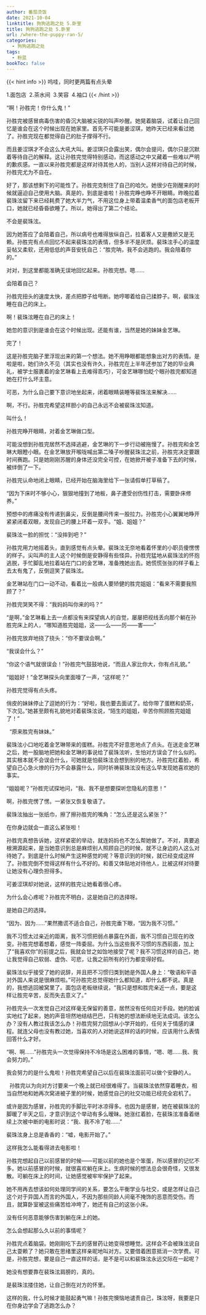```yaml
---
author: 番茄烫饭
date: 2021-10-04
linktitle: 狗狗逃跑之处 5.卧室
title: 狗狗逃跑之处 5.卧室
url: /where-the-puppy-ran-5/
categories:
  - 狗狗逃跑之处
tags:
  - 粉蓝
bookToc: false
---
```


{{< hint info >}}
呜哇，同时更两篇有点头晕

1.面包店  2.茶水间  3.笑容  4.袖口
{{< /hint >}}

<!--more-->

“啊！孙胜完！你什么鬼！”

孙胜完被感冒病毒伤害的昏沉大脑被尖锐的叫声吵醒。她晃着脑袋，试着让自己回忆是谁会在这个时候出现在她家里。首先不可能是姜涩琪，她昨天已经来看过她了。孙胜完现在都觉得自己的肚子撑得不行。

而且姜涩琪才不会这么大吼大叫。姜涩琪只会露出笑，偶尔会提问，偶尔只是沉默着等待自己的解释。这让孙胜完觉得特别感动，而这感动之中又藏着一些难以严明的歉疚感。一直以来孙胜完都是这样对待其他人的，当别人这样对待自己的时候，孙胜完尤为不自在。

好了，那该想剩下的可能性了。孙胜完克制住了自己的哈欠。她很少在刚醒来的时候就逼迫自己使用大脑。真是的，到底是谁啦！孙胜完睁也睁不开眼睛。昨晚拉着裴珠泫留下来已经耗费了她大半力气，不用这位身上带着温柔香气的面包店老板开口，她就已经昏昏欲睡了。所以，她得出了第二个结论。

不会是裴珠泫。

因为她答应了会陪着自己，所以病号也难得放纵自己，拉着客人又是撒娇又是无赖。孙胜完有点点回忆不起来裴珠泫的表情，但多半不是厌烦。裴珠泫手心的温度妥帖又柔软，还用低低的声音安抚自己：“胜完呐，我不会逃跑的。我会陪着你的。”

对对，到这里都能准确无误地回忆起来。孙胜完想。嗯……

会陪着自己？

孙胜完扭头的速度太快，差点把脖子给甩断。她哼唧着给自己揉脖子。啊，裴珠泫睡在自己的床上。
 


啊！裴珠泫睡在自己的床上！
 


她忽的意识到是谁会在这个时候出现。还能有谁，当然是她的妹妹金艺琳。

完了！

这是孙胜完脑子里浮现出来的第一个想法。她不用睁眼都能想象出对方的表情。是啦是啦，她们许久不见（其实也没有许久，孙胜完在上半年还参加了她的毕业典礼，被学士服裹着的金艺琳看上去难得乖巧），可金艺琳哪怕眨个眼孙胜完都知道她在打什么坏主意。

可恶，为什么自己要下意识地坐起来，闭着眼睛装睡等裴珠泫来解决……

啊，不行。孙胜完希望这样胆小的自己永远不会被裴珠泫知道。

叫什么！

孙胜完睁开眼睛，对着金艺琳做口型。

可能没想到孙胜完居然不选择逃避，金艺琳的下一步行动被拖慢了。孙胜完和金艺琳大眼瞪小眼。在金艺琳放开喉咙喊出第二嗓子吵醒裴珠泫之前，孙胜完决定要跟时间赛跑。只是她刚刚苏醒的身体还没完全可控，在她掀开被子准备下去的时候，被绊倒了一下。

孙胜完认命地闭上眼睛，已经开始在脑海里给下一张请假单打草稿了。

“因为下床时不够小心，狠狠地撞到了地板，鼻子遭受创伤性打击，需要卧床修养。”

预想中的疼痛没有传递到鼻尖，反倒是腰间传来一股拉力。孙胜完小心翼翼地睁开紧紧闭着双眼，发现自己的腰上环着一双手。“姐、姐姐？”

裴珠泫一脸的担忧：“没摔到吧？”

孙胜完用力地摇着头，直到感觉有点头晕。裴珠泫无奈地看着怀里的小职员傻愣愣的样子。尖叫声的主人这个时候倒是安静得有些怪异。孙胜完猛地从裴珠泫的怀抱逃脱，手忙脚乱地拉着站在门口的金艺琳，准备拽她出去。她慌慌张张的样子看上去太有鬼了，反倒逗笑了裴珠泫。

金艺琳站在门口一动不动，看着比一般病人要矫健的胜完姐姐：“看来不需要我照顾了？”

孙胜完哭笑不得：“我妈妈叫你来的吗？”

“是啊，”金艺琳看上去一点都没有来探望病人的自觉，屡屡把视线丢向那个躺在孙胜完床上的人，“哪知道胜完姐姐，这——么——厉——害——”

孙胜完放弃地挠了挠头：“你不要误会啊。”

“我误会什么？”

“你这个语气就很误会！”孙胜完气鼓鼓地说，“而且人家比你大，你有点礼貌。”

“姐姐好！”金艺琳探头向里面嚎了一声，“这样呢？”

孙胜完觉得有点头疼。

俏皮的妹妹停止了逗她的行为：“好啦，我也要去面试了。给你带了蛋糕和奶茶，下次见。”她甚至颇有礼貌地对着裴珠泫说，“陌生的姐姐，辛苦你照顾胜完姐姐了！”


 
“原来胜完有妹妹。”

裴珠泫小口地吃着金艺琳带来的蛋糕。孙胜完不好意思地点了点头。在送走金艺琳之后，她一股脑地把她和金艺琳的事说给了裴珠泫听，生怕对方误会了什么似的。其实根本就不会误会什么，可她就是怕裴珠泫会想到别的地方。孙胜完红着脸，希望自己心急火燎的行为不会暴露什么，同时祈祷裴珠泫没有这么早发现她喜欢她的事实。

“姐姐呢？”孙胜完试探地问，“我、我不是想要探听您隐私的意思！”

啊，孙胜完愣了愣。一紧张又恢复敬语了。

裴珠泫抽出一张纸巾，擦了擦孙胜完的嘴角：“怎么还是这么紧张？”

在你身边就会一直这么紧张啦！

孙胜完真想告诉她，这样紧密的举动，就连妈妈也不怎么帮她做了。不对，真要追根溯源起来，是当她意识到总是麻烦别人照顾自己的时候，就不让身边的人这么对待她了。到底是什么时候产生这种感觉的呢？等意识到的时候，就已经变成这样了。孙胜完倒不觉得这样有什么不好的。和善又体贴地对待他人，比被这样对待要让她没有心理负担得多。

可姜涩琪却对她说，这样的胜完让她看着很心疼。

为什么会心疼呢？孙胜完不明白，这是她自己的选择呀。

是她自己的选择。

“因为、因为……”果然撒谎不适合自己，孙胜完垂下眼，“因为我不习惯。”

我不习惯太过亲近的距离，我不习惯把弱点暴露在外面，我不习惯自己现在的改变。孙胜完想着想着，感觉一阵委屈。为什么当这些我不习惯的东西前面，加上了“我喜欢你”的前提之后，我就会甘之如饴地接受了呢？我不习惯这样的自己，她让我觉得自己软弱、虚伪、可悲，让我之前所有的行为都变得好假。

裴珠泫似乎接受了她的说辞，并且把不习惯归类到她是外国人身上：“敬语和平语对外国人来说是很麻烦啦。”可孙胜完总觉得她什么都知道，却什么都不说。真是的，我想逃回被窝里了。面包店老板继续说，“我只是想和胜完亲近一点，要是这样让胜完辛苦，反而失去意义了。”

孙胜完头一次发觉自己对这样毫无保留的善意，居然没有任何应对手段。她的脸诚实地红了起来，她的声音坦然地结结巴巴，只有她的想法断续地无法成词。该怎么办？没有人教过我该怎么办！孙胜完努力回想从小学开始的，任何关于情感的课程。就连父母也没有教过她，当喜欢的人对她说这样的话的时候，应该用什么表情回答什么才好。

“啊、啊……”孙胜完头一次觉得保持不冷场是这么困难的事情，“嗯、嗯……我、我会努力的。”

我会努力的是什么鬼啦！孙胜完希望自己以后在裴珠泫面前可以做个安静的人。


 
孙胜完以为向对方讨要来一个晚上就已经很难得了。当裴珠泫依然穿着睡衣，相当自然地和她再次窝进被子里的时候，她感觉自己的社交功能已经完全宕机了。

或许是因为感冒，孙胜完的手脚比平时冰凉得多。也因为是感冒，她在被裴珠泫的脚暖了半天之后，才意识到这个举动有多么暧昧。她涨红着脸，在裴珠泫准备着继续上次被中断的电影时说：“我、我不冷了啦……”

裴珠泫身上总是香香的：“嘘，电影开始了。”

这样我怎么能看得进去电影啦！

孙胜完想起自己以前感冒的时候——可能以前的她也是个笨蛋，所以感冒的记忆不多。她以前感冒的时候，就很喜欢躺在床上。生病时候的想法总会很奇怪，又很发散。可躺在床上的时间，让她感觉被牢牢保护了起来。

她不用再去想该如何处理同学间的关系，要怎么平衡学业与社交，或是怎样让自己这个对于异国人而言的外国人，不因为那些同龄人间毫不掩饰的恶意而受伤。而且，就算卧室被这些痛苦给冲垮了，她还有自己的这张小床。

没有任何恶意能够伤害到躺在床上的她。
 


怎么会想起那么久以前的事情呢？

孙胜完点着脑袋。她刚刚吃下去的感冒药让她变得想睡觉。这样会不会被珠泫说自己太耍赖了？她只敢在思绪里这样亲昵地叫对方。又要借着困意抵消一次学费。可是，孙胜完想，要是自己一直这样的话，是不是可以和裴珠泫永远交际在一起呢？

她没有想要靠在裴珠泫肩膀的，真的。

是裴珠泫搂住她，让自己倒在对方的怀里。
 


这样的我，什么时候才能鼓起勇气嘛！孙胜完懊恼地谴责自己，珠泫呀，我要是只在你身边学会了逃跑怎么办？
